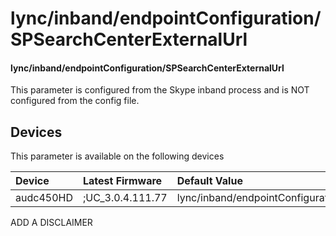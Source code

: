 ﻿---
description: lync/inband/endpointConfiguration/SPSearchCenterExternalUrl
search:
    keywords: ['lync','inband','endpointConfiguration','SPSearchCenterExternalUrl']
---

# lync/inband/endpointConfiguration/SPSearchCenterExternalUrl

#### lync/inband/endpointConfiguration/SPSearchCenterExternalUrl

This parameter is configured from the Skype inband process and is NOT configured from the config file.



## Devices
This parameter is available on the following devices

| Device | Latest Firmware | Default Value |
|:---|:---|:---|
| audc450HD | ;UC_3.0.4.111.77 | lync/inband/endpointConfiguration/SPSearchCenterExternalUrl= 

ADD A DISCLAIMER
